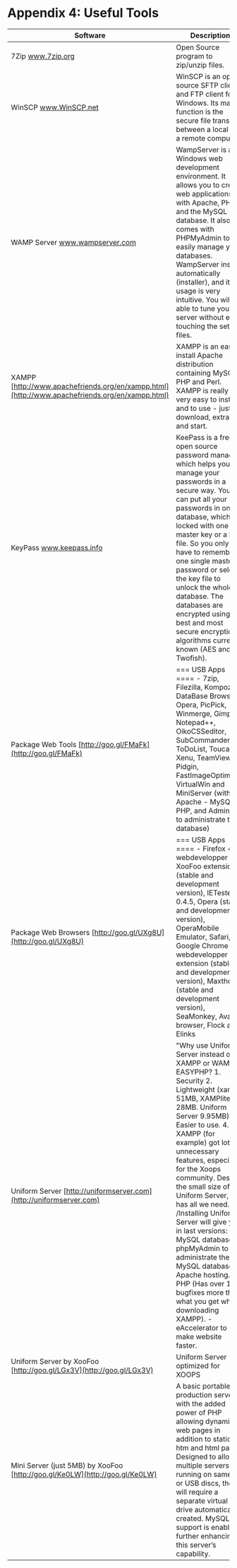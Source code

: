 # Appendix 4: Useful Tools

| Software | Description |
| --- | --- |
| 7Zip www.7zip.org | Open Source program to zip/unzip files. |
| WinSCP www.WinSCP.net | WinSCP is an open source SFTP client and FTP client for Windows. Its main function is the secure file transfer between a local and a remote computer. |
| WAMP Server www.wampserver.com | WampServer is a Windows web development environment. It allows you to create web applications with Apache, PHP and the MySQL database. It also comes with PHPMyAdmin to easily manage your databases.  WampServer installs automatically \(installer\), and its usage is very intuitive. You will be able to tune your server without even touching the setting files. |
| XAMPP  [http://www.apachefriends.org/en/xampp.html](http://www.apachefriends.org/en/xampp.html) | XAMPP is an easy to install Apache distribution containing MySQL, PHP and Perl. XAMPP is really very easy to install and to use - just download, extract and start. |
| KeyPass www.keepass.info | KeePass is a free open source password manager, which helps you to manage your passwords in a secure way. You can put all your passwords in one database, which is locked with one master key or a key file. So you only have to remember one single master password or select the key file to unlock the whole database. The databases are encrypted using the best and most secure encryption algorithms currently known \(AES and Twofish\). |
| Package Web Tools [http://goo.gl/FMaFk](http://goo.gl/FMaFk) | === USB Apps ==== - 7zip, Filezilla, Kompozer, DataBase Browser, Opera, PicPick, Winmerge, Gimp, Notepad++, OikoCSSeditor, SubCommander, ToDoList, Toucan, Xenu, TeamViewer, Pidgin, FastImageOptimizer, VirtualWin and MiniServer \(with last Apache - MySQL - PHP, and Adminer to administrate the database\) |
| Package Web Browsers [http://goo.gl/UXg8U](http://goo.gl/UXg8U) | === USB Apps ==== - Firefox + webdevelopper and XooFoo extensions \(stable and development version\), IETester 0.4.5, Opera \(stable and development version\), OperaMobile Emulator, Safari, Google Chrome + webdevelopper extension \(stable and development version\), Maxthon \(stable and development version\), SeaMonkey, Avant browser, Flock and Elinks |
| Uniform Server [http://uniformserver.com](http://uniformserver.com) | "Why use Uniform Server instead of XAMPP or WAMP or EASYPHP? 1. Security 2. Lightweight \(xampp 51MB, XAMPlite 28MB. Uniform Server 9.95MB\). 3. Easier to use. 4. XAMPP \(for example\) got lots of unnecessary features, especially for the Xoops community. Despite the small size of Uniform Server, it has all we need./ /Installing Uniform Server will give you, in last versions:  - MySQL database. - phpMyAdmin to administrate the MySQL database. - Apache hosting. - PHP \(Has over 100 bugfixes more than what you get when downloading XAMPP\). - eAccelerator to make website faster. |
| Uniform Server by XooFoo [http://goo.gl/LGx3V](http://goo.gl/LGx3V) | Uniform Server optimized for XOOPS |
| Mini Server \(just 5MB\) by XooFoo [http://goo.gl/Ke0LW](http://goo.gl/Ke0LW) | A basic portable production server with the added power of PHP allowing dynamic web pages in addition to static htm and html pages. Designed to allow multiple servers running on same PC or USB discs, these will require a separate virtual drive automatically created.  MySQL support is enabled further enhancing this server’s capability. |

